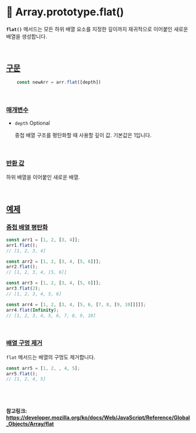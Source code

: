 # 🍣 Array.prototype.flat()

**`flat()`** 메서드는 모든 하위 배열 요소를 지정한 깊이까지 재귀적으로 이어붙인 새로운 배열을 생성합니다.

<br>

## [구문](https://developer.mozilla.org/ko/docs/Web/JavaScript/Reference/Global_Objects/Array/flat#구문)

```javascript
    const newArr = arr.flat([depth])
```

<br>

### [매개변수](https://developer.mozilla.org/ko/docs/Web/JavaScript/Reference/Global_Objects/Array/flat#매개변수)

- `depth` Optional

  중첩 배열 구조를 평탄화할 때 사용할 깊이 값. 기본값은 1입니다.

<br>

### [반환 값](https://developer.mozilla.org/ko/docs/Web/JavaScript/Reference/Global_Objects/Array/flat#반환_값)

하위 배열을 이어붙인 새로운 배열.

<br>

## [예제](https://developer.mozilla.org/ko/docs/Web/JavaScript/Reference/Global_Objects/Array/flat#예제)

### [중첩 배열 평탄화](https://developer.mozilla.org/ko/docs/Web/JavaScript/Reference/Global_Objects/Array/flat#중첩_배열_평탄화)

```javascript
const arr1 = [1, 2, [3, 4]];
arr1.flat();
// [1, 2, 3, 4]

const arr2 = [1, 2, [3, 4, [5, 6]]];
arr2.flat();
// [1, 2, 3, 4, [5, 6]]

const arr3 = [1, 2, [3, 4, [5, 6]]];
arr3.flat(2);
// [1, 2, 3, 4, 5, 6]

const arr4 = [1, 2, [3, 4, [5, 6, [7, 8, [9, 10]]]]];
arr4.flat(Infinity);
// [1, 2, 3, 4, 5, 6, 7, 8, 9, 10]
```

<br>

### [배열 구멍 제거](https://developer.mozilla.org/ko/docs/Web/JavaScript/Reference/Global_Objects/Array/flat#배열_구멍_제거)

`flat` 메서드는 배열의 구멍도 제거합니다.

```javascript
const arr5 = [1, 2, , 4, 5];
arr5.flat();
// [1, 2, 4, 5]
```

<br>

<br>

#### 참고링크: https://developer.mozilla.org/ko/docs/Web/JavaScript/Reference/Global_Objects/Array/flat

<br>